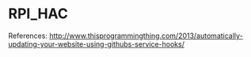 # RPI_HAC

References:
http://www.thisprogrammingthing.com/2013/automatically-updating-your-website-using-githubs-service-hooks/

